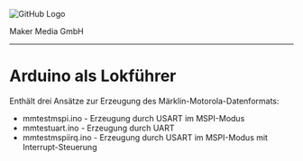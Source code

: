 ![GitHub Logo](http://www.heise.de/make/icons/make_logo.png)

Maker Media GmbH

***

# Arduino als Lokführer

Enthält drei Ansätze zur Erzeugung des Märklin-Motorola-Datenformats:

* mmtestmspi.ino - Erzeugung durch USART im MSPI-Modus
* mmtestuart.ino - Erzeugung durch UART
* mmtestmspiirq.ino - Erzeugung durch USART im MSPI-Modus mit Interrupt-Steuerung
